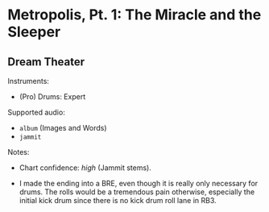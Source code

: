 # Metropolis, Pt. 1: The Miracle and the Sleeper

## Dream Theater

Instruments:

  * (Pro) Drums: Expert

Supported audio:

  * `album` (Images and Words)
  * `jammit`

Notes:

  * Chart confidence: *high* (Jammit stems).

  * I made the ending into a BRE, even though it is really only necessary for
    drums. The rolls would be a tremendous pain otherwise, especially the
    initial kick drum since there is no kick drum roll lane in RB3.
